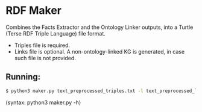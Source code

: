 # RDF Maker

Combines the Facts Extractor and the Ontology Linker outputs,
into a Turtle (Terse RDF Triple Language) file format.

- Triples file is required.
- Links file is optional. A non-ontology-linked KG is generated, in
  case such file is not provided.

## Running:

```bash
$ python3 maker.py text_preprocessed_triples.txt -l text_preprocessed_links.txt
```
(syntax: python3 maker.py -h)
